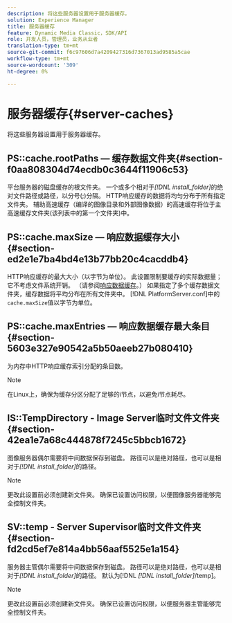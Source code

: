 ```yaml
---
description: 将这些服务器设置用于服务器缓存。
solution: Experience Manager
title: 服务器缓存
feature: Dynamic Media Classic，SDK/API
role: 开发人员，管理员，业务从业者
translation-type: tm+mt
source-git-commit: f6c97606d7a4209427316d7367013ad9585a5cae
workflow-type: tm+mt
source-wordcount: '309'
ht-degree: 0%

---
```



# 服务器缓存{#server-caches}

将这些服务器设置用于服务器缓存。

## PS::cache.rootPaths — 缓存数据文件夹{#section-f0aa808304d74ecdb0c3644f11906c53}

平台服务器的磁盘缓存的根文件夹。 一个或多个相对于&#x200B;*[!DNL install_folder]*&#x200B;的绝对文件路径或路径，以分号(;)分隔。 HTTP响应缓存的数据将均匀分布于所有指定文件夹。 辅助高速缓存（编译的图像目录和外部图像数据）的高速缓存将位于主高速缓存文件夹(该列表中的第一个文件夹)中。

## PS::cache.maxSize — 响应数据缓存大小{#section-ed2e1e7ba4bd4e13b77bb20c4cacddb4}

HTTP响应缓存的最大大小（以字节为单位）。 此设置限制要缓存的实际数据量；它不考虑文件系统开销。 （请参阅[响应数据缓存](../../../../is-api/image-serving-api-ref/c-configuration-and-administration/c-data-caches/c-response-data-cache.md#concept-81ea996c242441f2a69f7e9d9b3a29ca)。） 如果指定了多个缓存数据文件夹，缓存数据将平均分布在所有文件夹中。 [!DNL PlatformServer.conf]中的`cache.maxSize`值以字节为单位。

## PS::cache.maxEntries — 响应数据缓存最大条目{#section-5603e327e90542a5b50aeeb27b080410}

为内存中HTTP响应缓存索引分配的条目数。

>[!NOTE]
>
>在Linux上，确保为缓存分区分配了足够的i节点，以避免i节点耗尽。

## IS::TempDirectory - Image Server临时文件文件夹{#section-42ea1e7a68c444878f7245c5bbcb1672}

图像服务器偶尔需要将中间数据保存到磁盘。 路径可以是绝对路径，也可以是相对于&#x200B;*[!DNL install_folder]*&#x200B;的路径。

>[!NOTE]
>
>更改此设置前必须创建新文件夹。 确保已设置访问权限，以便图像服务器能够完全控制文件夹。

## SV::temp - Server Supervisor临时文件文件夹{#section-fd2cd5ef7e814a4bb56aaf5525e1a154}

服务器主管偶尔需要将中间数据保存到磁盘。 路径可以是绝对路径，也可以是相对于&#x200B;*[!DNL install_folder]*&#x200B;的路径。 默认为[!DNL *[!DNL install_folder]*/temp]。

>[!NOTE]
>
>更改此设置前必须创建新文件夹。 确保已设置访问权限，以便服务器主管能够完全控制文件夹。

